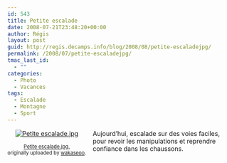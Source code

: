 ```yaml
---
id: 543
title: Petite escalade
date: 2008-07-21T23:48:20+00:00
author: Régis
layout: post
guid: http://regis.decamps.info/blog/2008/08/petite-escaladejpg/
permalink: /2008/07/petite-escaladejpg/
tmac_last_id:
  - ""
categories:
  - Photo
  - Vacances
tags:
  - Escalade
  - Montagne
  - Sport
---
```

<div style="float: left; text-align: center; margin-right: 15px; margin-bottom: 15px;">
  <a href="http://www.flickr.com/photos/wakaseoo/2730019754/" title="photo sharing"><img src="http://farm4.static.flickr.com/3067/2730019754_d6fdf77359_t.jpg" alt="Petite escalade.jpg" /></a><br /> <span style="font-size: 0.8em; margin-top: 0px;"><br /> <a href="http://www.flickr.com/photos/wakaseoo/2730019754/">Petite escalade.jpg</a>,<br /> originally uploaded by <a href="http://www.flickr.com/people/wakaseoo/">wakaseoo</a>.<br /> </span>
</div>

Aujourd&rsquo;hui, escalade sur des voies faciles, pour revoir les manipulations et reprendre confiance dans les chaussons.
  
<br clear="all" />